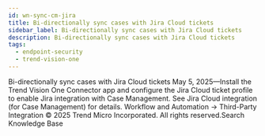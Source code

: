 ```yaml
---
id: wn-sync-cm-jira
title: Bi-directionally sync cases with Jira Cloud tickets
sidebar_label: Bi-directionally sync cases with Jira Cloud tickets
description: Bi-directionally sync cases with Jira Cloud tickets
tags:
  - endpoint-security
  - trend-vision-one
---
```


 Bi-directionally sync cases with Jira Cloud tickets May 5, 2025—Install the Trend Vision One Connector app and configure the Jira Cloud ticket profile to enable Jira integration with Case Management. See Jira Cloud integration (for Case Management) for details. Workflow and Automation → Third-Party Integration © 2025 Trend Micro Incorporated. All rights reserved.Search Knowledge Base